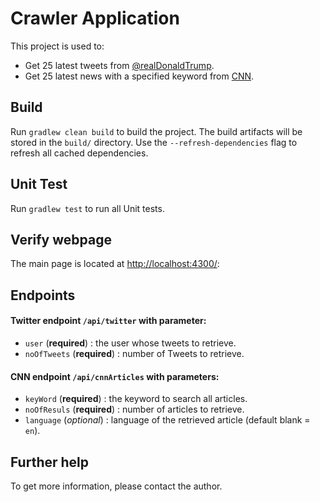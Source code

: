 # Crawler Application

This project is used to:
 - Get 25 latest tweets from [@realDonaldTrump](https://twitter.com/realDonaldTrump).
 - Get 25 latest news with a specified keyword from [CNN](https://edition.cnn.com/).

## Build

Run `gradlew clean build` to build the project. The build artifacts will be stored in the `build/` directory. Use the `--refresh-dependencies` flag to refresh all cached dependencies.

## Unit Test

Run `gradlew test` to run all Unit tests.

## Verify webpage

The main page is located at [http://localhost:4300/](http://localhost:4300/):


## Endpoints

#### Twitter endpoint `/api/twitter` with parameter: 
   + `user`    (**required**) : the user whose tweets to retrieve.
   + `noOfTweets` (**required**) : number of Tweets to retrieve.
 
#### CNN endpoint `/api/cnnArticles` with parameters:
   + `keyWord`    (**required**) : the keyword to search all articles.
   + `noOfResuls` (**required**) : number of articles to retrieve.
   + `language`   (*optional*)   : language of the retrieved article (default blank = `en`).

## Further help

To get more information, please contact the author.
